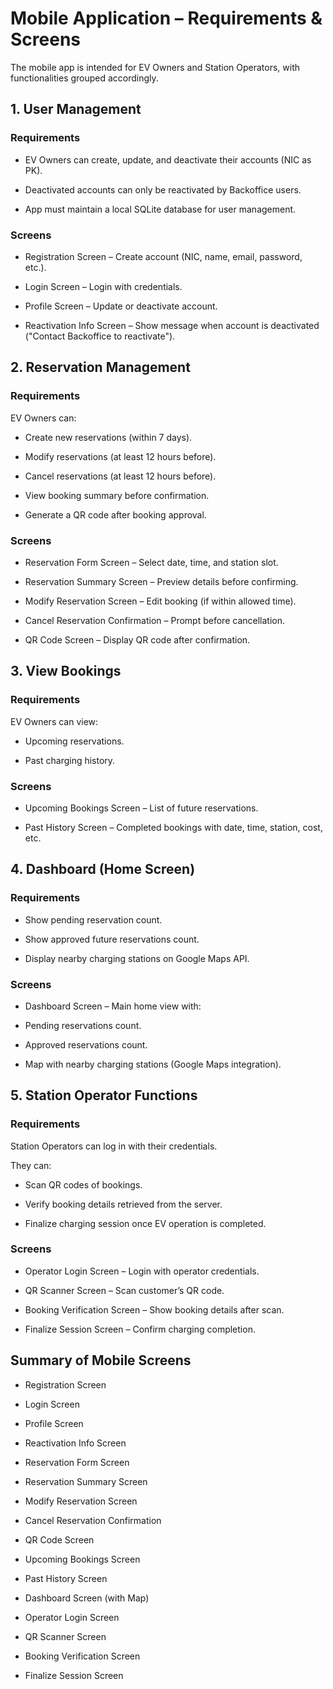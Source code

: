 # Mobile Application – Requirements & Screens

The mobile app is intended for EV Owners and Station Operators, with functionalities grouped accordingly.

## 1. User Management
### Requirements

- EV Owners can create, update, and deactivate their accounts (NIC as PK).

- Deactivated accounts can only be reactivated by Backoffice users.

- App must maintain a local SQLite database for user management.

### Screens

- Registration Screen – Create account (NIC, name, email, password, etc.).

- Login Screen – Login with credentials.

- Profile Screen – Update or deactivate account.

- Reactivation Info Screen – Show message when account is deactivated ("Contact Backoffice to reactivate").

## 2. Reservation Management
### Requirements

EV Owners can:

- Create new reservations (within 7 days).

- Modify reservations (at least 12 hours before).

- Cancel reservations (at least 12 hours before).

- View booking summary before confirmation.

- Generate a QR code after booking approval.

### Screens

- Reservation Form Screen – Select date, time, and station slot.

- Reservation Summary Screen – Preview details before confirming.

- Modify Reservation Screen – Edit booking (if within allowed time).

- Cancel Reservation Confirmation – Prompt before cancellation.

- QR Code Screen – Display QR code after confirmation.

## 3. View Bookings
### Requirements

EV Owners can view:

- Upcoming reservations.

- Past charging history.

### Screens

- Upcoming Bookings Screen – List of future reservations.

- Past History Screen – Completed bookings with date, time, station, cost, etc.

## 4. Dashboard (Home Screen)
### Requirements

- Show pending reservation count.

- Show approved future reservations count.

- Display nearby charging stations on Google Maps API.

### Screens

- Dashboard Screen – Main home view with:

- Pending reservations count.

- Approved reservations count.

- Map with nearby charging stations (Google Maps integration).

## 5. Station Operator Functions
### Requirements

Station Operators can log in with their credentials.

They can:

- Scan QR codes of bookings.

- Verify booking details retrieved from the server.

- Finalize charging session once EV operation is completed.

### Screens

- Operator Login Screen – Login with operator credentials.

- QR Scanner Screen – Scan customer’s QR code.

- Booking Verification Screen – Show booking details after scan.

- Finalize Session Screen – Confirm charging completion.

## Summary of Mobile Screens

- Registration Screen

- Login Screen

- Profile Screen

- Reactivation Info Screen

- Reservation Form Screen

- Reservation Summary Screen

- Modify Reservation Screen

- Cancel Reservation Confirmation

- QR Code Screen

- Upcoming Bookings Screen

- Past History Screen

- Dashboard Screen (with Map)

- Operator Login Screen

- QR Scanner Screen

- Booking Verification Screen

- Finalize Session Screen